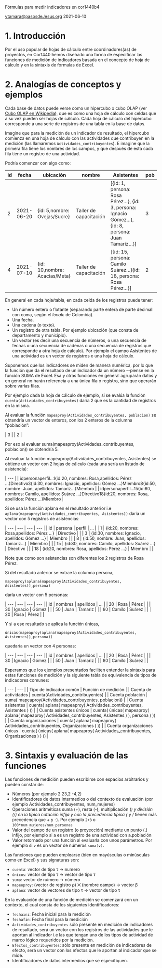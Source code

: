 Fórmulas para medir indicadores en cor1440b4

[vtamara@pasosdeJesus.org](mailto:vtamara@pasosdeJesus.org) 2021-06-10

# 1. Introducción

Por el uso popular de hojas de cálculo entre coordinadores(as) de proyectos,
en Cor1440 hemos diseñado una forma de especificar las funciones de medición 
de indicadores basada en el concepto de hoja de cálculo y en la sintaxis de 
formulas de Excel.

# 2. Analogías de conceptos y ejemplos

Cada base de datos puede verse como un hipercubo o cubo OLAP (ver
[Cubo OLAP en Wikipedia](https://es.wikipedia.org/wiki/Cubo_OLAP)), que es 
como una hoja de cálculo con celdas que a su vez pueden ser hojas de cálculo. 
Cada hoja de cálculo del hipercubo corresponde a una serie de registros
de una tabla en la base de datos.

Imagine que para la medición de un indicador de resultado, el hipercubo 
comienza en una hoja de cálculo con las actividades que contribuyen en 
la medición (las llamaremos `Actividades_contribuyentes`). E imagine que 
la primera fila tiene los nombres de los campos, y que después de esta cada 
fila tiene un registro de una actividad.

Podría comenzar con algo como:

| id | fecha | ubicación | nombre | Asistentes | pob |
| --- | --- | --- | --- | --- | --- |
| 2 | 2021-06-20 | {id: 5,nombre: Ovejas/Sucre} | Taller de capacitación | \[{id: 1, persona: Rosa Pérez…}, {id: 3, persona: Ignacio Gómez...},{id: 8, persona: Juan Tamariz…}\] | 3 |
| 4 | 2021-07-10 | {id: 10,nombre: Acacias/Meta} | Taller de capacitación | \[{id: 15, persona: Camilo Suárez…}{id: 18, persona: Rosa Pérez…}\] | 2 |

En general en cada hoja/tabla, en cada celda de los registros puede tener:

* Un número entero o flotante (separando parte entera de parte decimal con 
  coma, según el _locale_ de Colombia).
* Una fecha.
* Una cadena (o texto).
* Un registro de otra tabla. Por ejemplo ubicación (que consta de 
  departamento y municipio).
* Un vector (es decir una secuencia de números, o una secuencia de fechas o 
  una secuencia de cadenas o una secuencia de registros que corresponde a 
  otra hoja de cálculo). Por ejemplo el campo Asistentes de una actividad es 
  un vector de registros o una hoja de cálculo.

Suponemos que los indicadores se miden de manera numérica, por lo que la 
función que da el resultado de un indicador da un número --piense en la 
función SUMA de Excel. Esa y otras funciones en general agruparán datos y en 
general no harán referencia a una única fila o registro, sino que operarán 
sobre varias filas.

Por ejemplo dada la hoja de cálculo de ejemplo, si se evalúa la función 
`cuenta(Actividades_contribuyentes)` daría 2 que es la cantidad de registros 
en la misma.

Al evaluar la función `mapeaproy(Actividades_contribuyentes, poblacion)` se 
obtendría un vector de enteros, con los 2 enteros de la columna “población”:

| 3 |
| 2 |

Por eso al evaluar suma(mapeaproy(Actividades_contribuyentes, poblacion)) se 
obtendría 5.

Al evaluar la función mapeaproy(Actividades_contribuyentes, Asistentes) se 
obtiene un vector con 2 hojas de cálculo (cada una sería un listado de 
asistencia):

| --- |
| idpersonaperfil...1{id:20, nombres: Rosa,apellidos: Pérez …}Directivo3{id:30, nombres: Ignacio, apellidos: Gómez …}Miembro8{id:50, nombre: Juan, apellidos: Tamariz…}Miembro |
| idpersonaperfil...15{id:80, nombres: Camilo, apellidos: Suárez …}Directivo18{id:20, nombres: Rosa, apellidos: Pérez …}Miembro |

Si se usa la función aplana en el resultado anterior i.e 
`aplana(mapeaproy(Actividades_contribuyentes, Asistentes))` daría un vector 
con 5 registros de asistencias:

| --- | --- | --- | --- |
| id | persona | perfil | ... |
| 1 | {id:20, nombres: Rosa,apellidos: Pérez …} | Directivo |  |
| 3 | {id:30, nombres: Ignacio, apellidos: Gómez …} | Miembro |  |
| 8 | {id:50, nombre: Juan, apellidos: Tamariz…} | Miembro |  |
| 15 | {id:80, nombres: Camilo, apellidos: Suárez …} | Directivo |  |
| 18 | {id:20, nombres: Rosa, apellidos: Pérez …} | Miembro |  |

Note que como son asistencias son diferentes los 2 registros de Rosa Pérez.

Si del resultado anterior se extrae la columna persona,

`mapeaproy(aplana(mapeaproy(Actividades_contribuyentes, Asistentes)),persona)`

daría un vector con 5 personas:

| --- | --- | --- | --- |
| id | nombres | apellidos | ... |
| 20 | Rosa | Pérez |  |
| 30 | Ignacio | Gómez |  |
| 50 | Juan | Tamariz |  |
| 80 | Camilo | Suárez |  |
| 20 | Rosa | Pérez |  |

Y si a ese resultado se aplica la función únicas,

`únicas(mapeaproy(aplana(mapeaproy(Actividades_contribuyentes, Asistentes)),persona))`

quedaría un vector con 4 personas:

| --- | --- | --- | --- |
| id | nombres | apellidos | ... |
| 20 | Rosa | Pérez |  |
| 30 | Ignacio | Gómez |  |
| 50 | Juan | Tamariz |  |
| 80 | Camilo | Suárez |  |

Esperamos que los ejemplos presentados faciliten entender la sintaxis para 
estas funciones de medición y la siguiente tabla de equivalencia de tipos 
de indicadores comunes:

| --- | --- |
| Tipo de indicador común | Función de medición |
| Cuenta de actividades | cuenta(Actividades_contribuyentes) |
| Cuenta población | suma( mapeaproy(Actividades_contribuyentes, poblacion)) |
| Cuenta asistentes | cuenta( aplana( mapeaproy( Actividades_contribuyentes, Asistentes ) )) |
| Cuenta asistentes únicos | cuenta( únicas( mapeaproy( aplana( mapeaproy( Actividades_contribuyentes, Asistentes ) ), persona ) )) |
| Cuenta organizaciones | cuenta( aplana( mapeaproy( Actividades_contribuyentes, Organizaciones ) )) |
| Cuenta organizaciones únicas | cuenta( únicas( aplana( mapeaproy( Actividades_contribuyentes, Organizaciones ) ) )) |

# 3. Sintaxis y evaluación de las funciones

Las funciones de medición pueden escribirse con espacios arbitrarios y pueden 
constar de:

* Números (por ejemplo 2 23,2 -4,2)
* Identificadores de datos intermedios o del contexto de evaluación (por 
  ejemplo Actividades_contribuyentes, num_mujeres)
* Operaciones aritméticas suma (+), resta (-), multiplicación (*) y 
  división (/) en la típica notación infija y con la precedencia típica 
  (* y / tienen más precedencia que + y -). Por ejemplo `2+3` o 
  `100*num_mujeres/num_personas`
* Valor del campo de un registro (o proyección) mediante un punto (.) 
  infijo, por ejemplo si a es un registro de una actividad con a.población
* Valor retornado por una función al evaluarla con unos parámetros. Por 
  ejemplo si `v` es un vector de números `suma(v)`.

Las funciones que pueden emplearse (bien en mayúsculas o minúsculas como en 
Excel) y sus signaturas son:

* `cuenta`: vector de tipo τ → numero
* `únicos`: vector de tipo τ → vector de tipo τ
* `suma`: vector de número → número
* `mapeoproy`: (vector de registro ρ) ⨉ (nombre campo) → vector β
* `aplana`: vector de vectores de tipo τ → vector de tipo τ

En la evaluación de una función de medición se comenzará con un contexto, el cual consta de los siguientes identificadores:

* `fechaini`: Fecha inicial para la medición
* `fechafin`: Fecha final para la medición
* `Actividades_contribuyentes` sólo presente en medición de indicadores de 
  resultado, será un vector con los registros de las actividades que le 
  aportan al indicador i.e las que tengan uno de los tipos de actividad de 
  marco lógico requeridos por la medición.
* `Efectos_contribuyentes`: sólo presente en medición de indicadores de 
  efecto, será un vector con los efectos que le aportan al indicador que se 
  mide.
* Identificadores de datos intermedios que se especifiquen.


